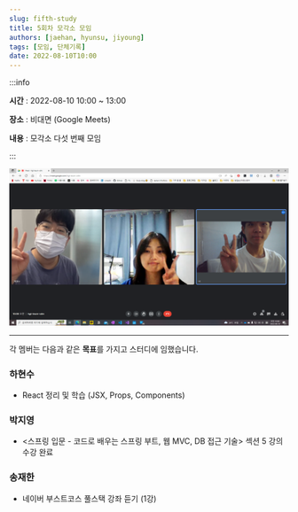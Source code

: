 ```yaml
---
slug: fifth-study
title: 5회차 모각소 모임
authors: [jaehan, hyunsu, jiyoung]
tags: [모임, 단체기록]
date: 2022-08-10T10:00
---
```


:::info

**시간** : 2022-08-10 10:00 ~ 13:00

**장소** : 비대면 (Google Meets)

**내용** : 모각소 다섯 번째 모임

:::

![5회차 단체사진](./img.png)

---

각 멤버는 다음과 같은 **목표**를 가지고 스터디에 임했습니다.

### 하현수

- React 정리 및 학습 (JSX, Props, Components)

### 박지영

- <스프링 입문 - 코드로 배우는 스프링 부트, 웹 MVC, DB 접근 기술> 섹션 5 강의 수강 완료

### 송재한

- 네이버 부스트코스 풀스택 강좌 듣기 (1강)
